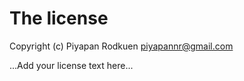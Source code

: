 # The license

Copyright (c) Piyapan Rodkuen <piyapannr@gmail.com>

...Add your license text here...